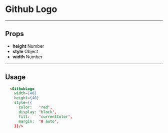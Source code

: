 # Github Logo

----
## Props

* **height**             Number
* **style**              Object
* **width**              Number


----
## Usage

```html
  <GithubLogo
    width={40}
    height={40}
    style={{
      color:   'red',
      display: 'block',
      fill:    'currentColor',
      margin:  '0 auto',
    }}/>
```
